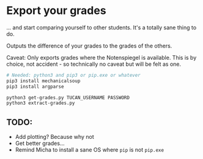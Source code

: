 # Export your grades
... and start comparing yourself to other students. It's a totally sane thing to do.

Outputs the difference of your grades to the grades of the others.

Caveat: Only exports grades where the Notenspiegel is available. This is by choice, not accident - so technically no caveat but will be felt as one.

```bash
# Needed: python3 and pip3 or pip.exe or whatever
pip3 install mechanicalsoup
pip3 install argparse

python3 get-grades.py TUCAN_USERNAME PASSWORD
python3 extract-grades.py
```

## TODO:
- Add plotting? Because why not
- Get better grades...
- Remind Micha to install a sane OS where `pip` is not `pip.exe`